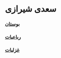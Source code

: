 # سعدی شیرازی

### [بوستان](./saadi-boostan.pdf)

### [رباعیات](./saadi-robaeeat.pdf)

### [غزلیات](./saadi-ghazaliat.pdf)
